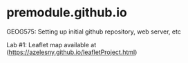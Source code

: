 # premodule.github.io
GEOG575: Setting up initial github repository, web server, etc

Lab #1: Leaflet map available at (https://azelesny.github.io/leafletProject.html) 
